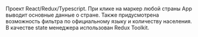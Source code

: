 Проект React/Redux/Typescript.
При клике на маркер любой страны App выводит основные данные о стране.
Также придусмотрена возможность фильтра по официальному языку и количеству населения.
В качестве state менеджера использован Redux Toolkit.